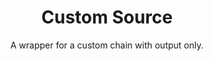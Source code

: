 ---
layout: draft-unit
title: Custom Source
subtitle: A wrapper for a custom chain with output only.
parent: Builtin Units
grand_parent: ER-301
---